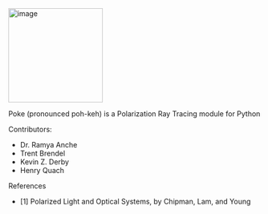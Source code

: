 <img width="188" alt="image" src="https://user-images.githubusercontent.com/25557892/178643479-ae0c5955-2bc4-4a80-ad82-79d438f4d6c9.png">

Poke (pronounced poh-keh) is a Polarization Ray Tracing module for Python

Contributors:
- Dr. Ramya Anche
- Trent Brendel
- Kevin Z. Derby
- Henry Quach

References
- [1] Polarized Light and Optical Systems, by Chipman, Lam, and Young

